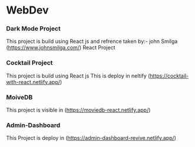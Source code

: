 # WebDev
### Dark Mode  Project
This project is build using React js and refrence taken by:-
john Smilga (https://www.johnsmilga.com/) React Project
### Cocktail Project
This project is build using React js
This is deploy in neltify (https://cocktail-with-react.netlify.app/)

### MoiveDB
This project is visible in (https://moviedb-react.netlify.app/)


### Admin-Dashboard 
This Project is deploy in (https://admin-dashboard-revive.netlify.app/)
